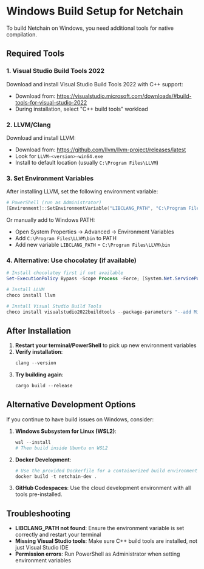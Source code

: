 # Windows Build Setup for Netchain

To build Netchain on Windows, you need additional tools for native compilation.

## Required Tools

### 1. Visual Studio Build Tools 2022
Download and install Visual Studio Build Tools 2022 with C++ support:
- Download from: https://visualstudio.microsoft.com/downloads/#build-tools-for-visual-studio-2022
- During installation, select "C++ build tools" workload

### 2. LLVM/Clang
Download and install LLVM:
- Download from: https://github.com/llvm/llvm-project/releases/latest
- Look for `LLVM-<version>-win64.exe` 
- Install to default location (usually `C:\Program Files\LLVM`)

### 3. Set Environment Variables

After installing LLVM, set the following environment variable:

```powershell
# PowerShell (run as Administrator)
[Environment]::SetEnvironmentVariable("LIBCLANG_PATH", "C:\Program Files\LLVM\bin", "Machine")
```

Or manually add to Windows PATH:
- Open System Properties → Advanced → Environment Variables
- Add `C:\Program Files\LLVM\bin` to PATH
- Add new variable `LIBCLANG_PATH` = `C:\Program Files\LLVM\bin`

### 4. Alternative: Use chocolatey (if available)

```powershell
# Install chocolatey first if not available
Set-ExecutionPolicy Bypass -Scope Process -Force; [System.Net.ServicePointManager]::SecurityProtocol = [System.Net.ServicePointManager]::SecurityProtocol -bor 3072; iex ((New-Object System.Net.WebClient).DownloadString('https://chocolatey.org/install.ps1'))

# Install LLVM
choco install llvm

# Install Visual Studio Build Tools
choco install visualstudio2022buildtools --package-parameters "--add Microsoft.VisualStudio.Workload.VCTools"
```

## After Installation

1. **Restart your terminal/PowerShell** to pick up new environment variables
2. **Verify installation**:
   ```powershell
   clang --version
   ```
3. **Try building again**:
   ```powershell
   cargo build --release
   ```

## Alternative Development Options

If you continue to have build issues on Windows, consider:

1. **Windows Subsystem for Linux (WSL2)**:
   ```powershell
   wsl --install
   # Then build inside Ubuntu on WSL2
   ```

2. **Docker Development**:
   ```powershell
   # Use the provided Dockerfile for a containerized build environment
   docker build -t netchain-dev .
   ```

3. **GitHub Codespaces**: Use the cloud development environment with all tools pre-installed.

## Troubleshooting

- **LIBCLANG_PATH not found**: Ensure the environment variable is set correctly and restart your terminal
- **Missing Visual Studio tools**: Make sure C++ build tools are installed, not just Visual Studio IDE
- **Permission errors**: Run PowerShell as Administrator when setting environment variables